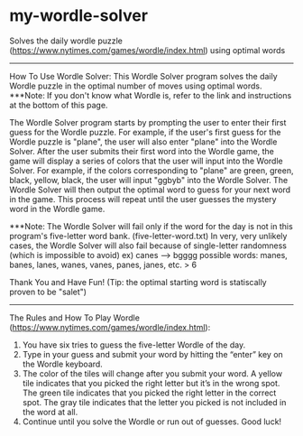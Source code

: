# my-wordle-solver
Solves the daily wordle puzzle (https://www.nytimes.com/games/wordle/index.html) using optimal words

*****************************************************************************************************************************

How To Use Wordle Solver:
This Wordle Solver program solves the daily Wordle puzzle in the optimal number of moves using optimal words. 
***Note: If you don't know what Wordle is, refer to the link and instructions at the bottom of this page.

The Wordle Solver program starts by prompting the user to enter their first guess for the Wordle puzzle. 
For example, if the user's first guess for the Wordle puzzle is "plane", the user will also enter "plane" into
the Wordle Solver. After the user submits their first word into the Wordle game, the game will display a series 
of colors that the user will input into the Wordle Solver. For example, if the colors corresponding to "plane" are 
green, green, black, yellow, black, the user will input "ggbyb" into the Wordle Solver. The Wordle Solver
will then output the optimal word to guess for your next word in the game. This process will repeat until the
user guesses the mystery word in the Wordle game.

***Note: The Wordle Solver will fail only if the word for the day is not in this program's five-letter word bank. (five-letter-word.txt)
         In very, very unlikely cases, the Wordle Solver will also fail because of single-letter randomness (which is impossible to avoid)
           ex) canes --> bgggg         possible words: manes, banes, lanes, wanes, vanes, panes, janes, etc. > 6 

Thank You and Have Fun! (Tip: the optimal starting word is statiscally proven to be "salet")

*****************************************************************************************************************************

The Rules and How To Play Wordle (https://www.nytimes.com/games/wordle/index.html):

1. You have six tries to guess the five-letter Wordle of the day.
2. Type in your guess and submit your word by hitting the “enter” key on the Wordle keyboard.
3. The color of the tiles will change after you submit your word. A yellow tile indicates that you picked the right
   letter but it’s in the wrong spot. The green tile indicates that you picked the right letter in the correct spot. 
   The gray tile indicates that the letter you picked is not included in the word at all.
4. Continue until you solve the Wordle or run out of guesses. Good luck!
